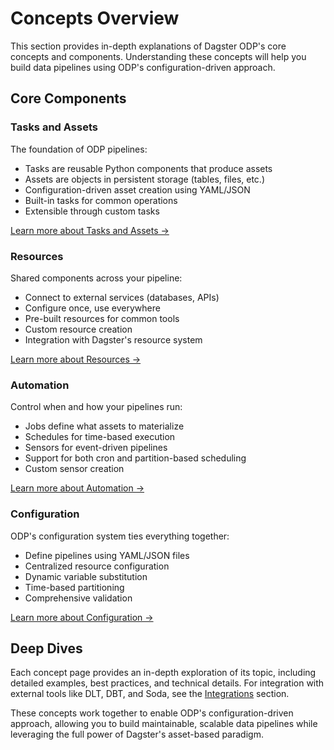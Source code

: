 # Concepts Overview

This section provides in-depth explanations of Dagster ODP's core concepts and components. Understanding these concepts will help you build data pipelines using ODP's configuration-driven approach.

## Core Components

### Tasks and Assets

The foundation of ODP pipelines:

- Tasks are reusable Python components that produce assets
- Assets are objects in persistent storage (tables, files, etc.)
- Configuration-driven asset creation using YAML/JSON
- Built-in tasks for common operations
- Extensible through custom tasks

[Learn more about Tasks and Assets →](tasks_and_assets.md)

### Resources

Shared components across your pipeline:

- Connect to external services (databases, APIs)
- Configure once, use everywhere
- Pre-built resources for common tools
- Custom resource creation
- Integration with Dagster's resource system

[Learn more about Resources →](resources.md)

### Automation

Control when and how your pipelines run:

- Jobs define what assets to materialize
- Schedules for time-based execution
- Sensors for event-driven pipelines
- Support for both cron and partition-based scheduling
- Custom sensor creation

[Learn more about Automation →](automation.md)

### Configuration

ODP's configuration system ties everything together:

- Define pipelines using YAML/JSON files
- Centralized resource configuration
- Dynamic variable substitution
- Time-based partitioning
- Comprehensive validation

[Learn more about Configuration →](configuration.md)

## Deep Dives

Each concept page provides an in-depth exploration of its topic, including detailed examples, best practices, and technical details. For integration with external tools like DLT, DBT, and Soda, see the [Integrations](../integrations/integrations.md) section.

These concepts work together to enable ODP's configuration-driven approach, allowing you to build maintainable, scalable data pipelines while leveraging the full power of Dagster's asset-based paradigm.